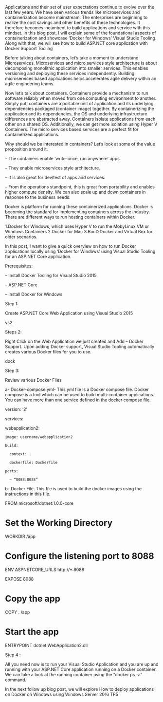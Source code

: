 Applications and their set of user expectations continue to evolve over the last few years. We have seen various trends like microservices and containerization become mainstream. The enterprises are beginning to realize the cost savings and other benefits of these technologies. It therefore becomes incumbent to build applications and service with this mindset. In this blog post, I will explain some of the foundational aspects of containerization and showcase ‘Docker for Windows’ Visual Studio Tooling. Along with that, we will see how to build ASP.NET core application with Docker Support Tooling

Before talking about containers, let’s take a moment to understand Microservices. Microservices and micro services style architecture is about decomposing monolithic application into smaller services. This enables versioning and deploying these services independently. Building microservices based applications helps accelerates agile delivery within an agile engineering teams.

Now let’s talk about containers. Containers provide a mechanism to run software reliably when moved from one computing environment to another. Simply put, containers are a portable unit of application and its underlying dependencies packaged (container image) together. By containerizing the application and its dependencies, the OS and underlying infrastructure differences are abstracted away. Containers isolate applications from each other on a shared OS. Additionally, we can get more isolation using Hyper V Containers. The micro services based services are a perfect fit for containerized applications.

Why should we be interested in containers? Let’s look at some of the value proposition around it.

– The containers enable ‘write-once, run anywhere’ apps.

– They enable microservices style architecture.

– It is also great for dev/test of apps and services.

– From the operations standpoint, this is great from portability and enables higher compute density. We can also scale up and down containers in response to the business needs.

Docker is platform for running these containerized applications. Docker is becoming the standard for implementing containers across the industry. There are different ways to run hosting containers within Docker.

 
1.Docker for Windows, which uses Hyper V to run the MobyLinux VM or Windows Containers
2.Docker for Mac
3.Boot2Docker and Virtual Box for older scenarios.

In this post, I want to give a quick overview on how to run Docker applications locally using ‘Docker for Windows’ using Visual Studio Tooling for an ASP.NET Core application.

Prerequisites: 

– Install Docker Tooling for Visual Studio 2015.

– ASP.NET Core

– Install Docker for Windows

Step 1:

Create ASP.NET Core Web Application using Visual Studio 2015

vs2

Steps 2:

Right Click on the Web Application we just created and Add – Docker Support. Upon adding Docker support, Visual Studio Tooling automatically creates various Docker files for you to use.

dock

Step 3:

Review various Docker Files

a- Docker-compose.yml- This yml file is a Docker compose file. Docker compose is a tool which can be used to build multi-container applications. You can have more than one service defined in the docker compose file.


version: ‘2’

 

services:

  webapplication2:

    image: username/webapplication2

    build:

      context: .

      dockerfile: Dockerfile

    ports:

      – “8088:8088”
 

b- Docker File. This file is used to build the docker images using the instructions in this file.


FROM microsoft/dotnet:1.0.0-core

 

# Set the Working Directory

WORKDIR /app

 

# Configure the listening port to 8088

ENV ASPNETCORE_URLS http://*:8088

EXPOSE 8088

 

# Copy the app

COPY . /app

 

# Start the app

ENTRYPOINT dotnet WebApplication2.dll
 

Step 4 :

All you need now is to run your Visual Studio Application and you are up and running with your ASP.NET Core application running on a Docker container. We can take a look at the running container using the “docker ps -a” command.

In the next follow up blog post, we will explore How to deploy applications on Docker on Windows using Windows Server 2016 TP5
